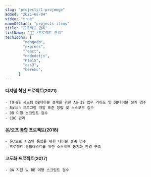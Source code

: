 ```yaml
---
slug: "projects/1-projmnge"
added: "2021-08-04"
video: "true"
nameOfClass: "projects-items"
title: "프로젝트 관리"
listName: "👩‍💻 /프로젝트 관리"
techIcons: [
        "mongodb",
        "express",
        "react",
        "nodedotjs",
        "html5",
        "css3",
        "heroku",
      ]
---
```



#### 디지털 혁신 프로젝트(2021)
    - TO-BE 시스템 DB테이블 설계를 위한 AS-IS 업무 가이드 및 DB테이블 설계 검수
    - Batch 프로그램 개발 표준 정립 및 소스코드 검수 
    - DB 이행 스크립트 검수
    - CDC 관리

#### 온/오프 통합 프로젝트(2018) 
    - 온/오프 시스템 통합을 위한 테이블 설계 검수 
    - 프로젝트 통합테스트를 위한 소스코드 동기화 환경 구축  
  
#### 고도화 프로젝트(2017)
    - QA 지원 및 DB 이행 스크립트 검수 
